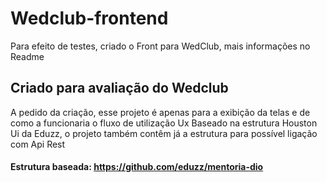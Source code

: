 # Wedclub-frontend
Para efeito de testes, criado o Front para WedClub, mais informações no Readme

## Criado para avaliação do Wedclub
A pedido da criação, esse projeto é apenas para a exibição da telas e de como a funcionaria o fluxo de utilização Ux
Baseado na estrutura Houston Ui da Eduzz, o projeto também contêm já a estrutura para possível ligação com Api Rest

#### Estrutura baseada: https://github.com/eduzz/mentoria-dio
